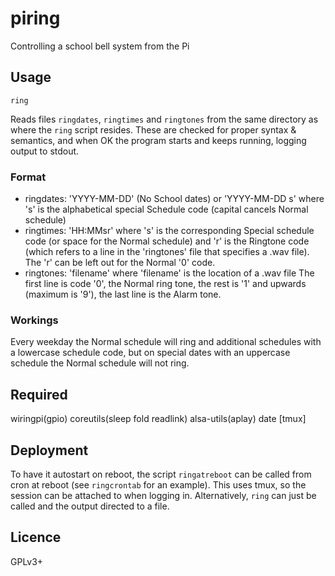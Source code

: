 # piring
Controlling a school bell system from the Pi

## Usage
`ring`

Reads files `ringdates`, `ringtimes` and `ringtones` from the same directory
as where the `ring` script resides. These are checked for proper syntax & semantics, and when OK the program starts and keeps running, logging output to stdout.
### Format
- ringdates: 'YYYY-MM-DD' (No School dates) or 'YYYY-MM-DD s' where 's' is
  the alphabetical special Schedule code (capital cancels Normal schedule)
- ringtimes: 'HH:MMsr' where 's' is the corresponding Special schedule code
  (or space for the Normal schedule) and 'r' is the Ringtone code (which
  refers to a line in the 'ringtones' file that specifies a .wav file).
  The 'r' can be left out for the Normal '0' code.
- ringtones: 'filename' where 'filename' is the location of a .wav file
  The first line is code '0', the Normal ring tone, the rest is '1' and
  upwards (maximum is '9'), the last line is the Alarm tone.

### Workings

Every weekday the Normal schedule will ring and additional schedules with a
lowercase schedule code, but on special dates with an uppercase schedule the
Normal schedule will not ring.

## Required
wiringpi(gpio) coreutils(sleep fold readlink) alsa-utils(aplay) date [tmux]

## Deployment
To have it autostart on reboot, the script `ringatreboot` can be called from cron at reboot (see `ringcrontab` for an example). This uses tmux, so the session can be attached to when logging in. Alternatively, `ring` can just be called and the output directed to a file.

## Licence
GPLv3+
